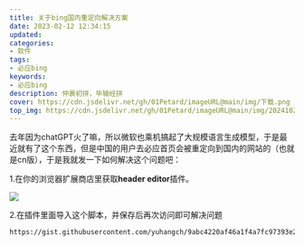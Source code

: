 ```yaml
---
title: 关于bing国内重定向解决方案
date: 2023-02-12 12:34:15
updated:
categories: 
- 软件
tags: 
- 必应bing
keywords:
- 必应bing
description: 仲裹初拼，毕输经拼
cover: https://cdn.jsdelivr.net/gh/01Petard/imageURL@main/img/下载.png
top_img: https://cdn.jsdelivr.net/gh/01Petard/imageURL@main/img/202410212226188.png
---
```


去年因为chatGPT火了嘛，所以微软也乘机搞起了大规模语言生成模型，于是最近就有了这个东西，但是中国的用户去必应首页会被重定向到国内的网站的（也就是cn版），于是我就发一下如何解决这个问题吧：

1.在你的浏览器扩展商店里获取**header editor**插件。

![](https://cdn.jsdelivr.net/gh/01Petard/imageURL@main/img/20230215005613.png)

2.在插件里面导入这个脚本，并保存后再次访问即可解决问题

```html
https://gist.githubusercontent.com/yuhangch/9abc4220af46a1f4a7fc97393e2f040e/raw/89c889b0e7a80446c931823edd612630fd62d165/header-editor-config.json
```

